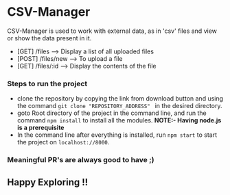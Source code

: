# CSV-Manager

<p>
CSV-Manager is used to work with external data, as in 'csv' files and view or show the data present in it.
</p>
<ul>
  <li>[GET] /files --> Display a list of all uploaded files</li>
  <li>[POST] /files/new --> To upload a file</li>
  <li>[GET] /files/:id --> Display the contents of the file</li>
</ul>

<h3>Steps to run the project</h3>
<ul>
  <li>clone the repository by copying the link from download button and using the command <code>git clone "REPOSITORY_ADDRESS" </code> in the desired directory.
  <li>goto Root directory of the project in the command line, and run the command <code>npm install</code> to install all the modules. <b>NOTE:- Having node.js is a prerequisite</b>
  <li>In the command line after everything is installed, run <code>npm start</code> to start the project on <code>localhost://8000</code>.
</ul>

<h3>Meaningful PR's are always good to have ;)</h3>
<h2>Happy Exploring !! </h2>

